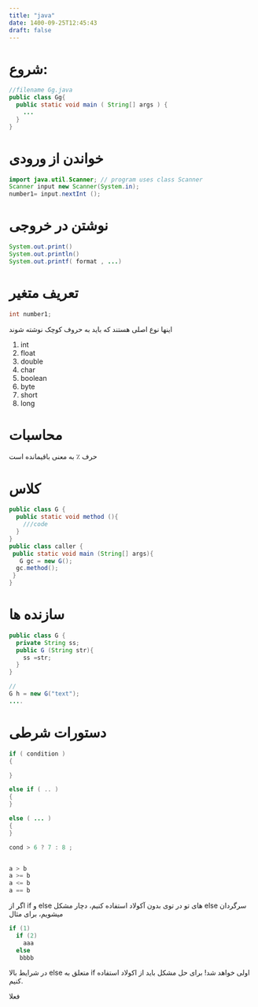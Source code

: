 ```yaml
---
title: "java"
date: 1400-09-25T12:45:43
draft: false
---
```


# شروع:

```java
//filename Gg.java
public class Gg{
  public static void main ( String[] args ) {
    ...
  }
}
```
# خواندن از ورودی

```java
import java.util.Scanner; // program uses class Scanner
Scanner input new Scanner(System.in);
number1= input.nextInt ();
```
# نوشتن در خروجی

```java
System.out.print()
System.out.println()
System.out.printf( format , ...)
```

# تعریف متغیر


```java
int number1;
```
اینها نوع اصلی هستند که باید به حروف کوچک نوشته شوند

1. int
2. float
3. double
4. char
5. boolean
6. byte
7. short
8. long

# محاسبات
حرف ٪ به معنی باقیمانده است


# کلاس

```java
public class G {
  public static void method (){
    ///code
  }
}
public class caller {
 public static void main (String[] args){
   G gc = new G();
  gc.method();
 }
}
```
# سازنده ها

```java
public class G {
  private String ss;
  public G (String str){
    ss =str;
  }
}

//
G h = new G("text");
....
```

# دستورات شرطی

```java
if ( condition )
{

}

else if ( .. )
{
}

else ( ... )
{
}

cond > 6 ? 7 : 8 ;


a > b
a >= b
a <= b
a == b
```

اگر از if و else های تو در توی بدون آکولاد استفاده کنیم، دچار مشکل else سرگردان میشویم، برای مثال

```java
if (1)
  if (2)
    aaa
  else
   bbbb
```
در شرایط بالا else متعلق به if اولی خواهد شد! برای حل مشکل باید از اکولاد استفاده کنیم. 

فعلا
